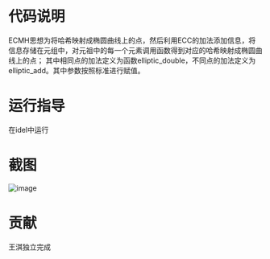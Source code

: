 # 代码说明
ECMH思想为将哈希映射成椭圆曲线上的点，然后利用ECC的加法添加信息，将信息存储在元组中，对元祖中的每一个元素调用函数得到对应的哈希映射成椭圆曲线上的点；
其中相同点的加法定义为函数elliptic_double，不同点的加法定义为elliptic_add。其中参数按照标准进行赋值。
# 运行指导
在idel中运行
# 截图
![image](https://user-images.githubusercontent.com/105595347/181192980-44b58670-6d3f-4f40-bf7c-a06ef17d7cd1.png)
# 贡献
王淇独立完成
